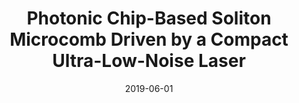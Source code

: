---
title: "Photonic Chip-Based Soliton Microcomb Driven by a Compact Ultra-Low-Noise Laser"
collection: publications
category: conferences
permalink: /publication/2019-06-01-Photonic-Chip-Based-Soliton-Microcomb-Driven-by-a-Compact-Ultra-Low-Noise-Laser
date: 2019-06-01
venue: 'In the proceedings of <i>2019 Conference on Lasers and Electro-Optics Europe &amp;amp; European Quantum Electronics Conference (CLEO/Europe-EQEC)</i>'
paperurl: 'http://dx.doi.org/10.1109/CLEOE-EQEC.2019.8873155'
citation: ' Arslan Raja,  Tobias Kippenberg,  Junqiu Liu,  Nicolas Volet,  Rui Wang,  Jijun He,  Erwan Lucas,  Romain Bouchand,  Paul Morton,  John Bowers, <strong> Photonic Chip-Based Soliton Microcomb Driven by a Compact Ultra-Low-Noise Laser.</strong>  In the proceedings of <i>2019 Conference on Lasers and Electro-Optics Europe &amp;amp;amp; European Quantum Electronics Conference (CLEO/Europe-EQEC)</i>, 2019.'
---